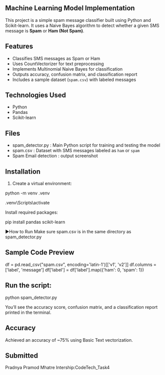 ## Machine Learning Model Implementation

This project is a simple spam message classifier built using Python and Scikit-learn. It uses a Naive Bayes algorithm to detect 
whether a given SMS message is **Spam** or **Ham (Not Spam)**.

## Features

- Classifies SMS messages as Spam or Ham
- Uses CountVectorizer for text preprocessing
- Implements Multinomial Naive Bayes for classification
- Outputs accuracy, confusion matrix, and classification report
- Includes a sample dataset (`spam.csv`) with labeled messages

## Technologies Used

- Python
- Pandas
- Scikit-learn

## Files

- spam_detector.py : Main Python script for training and testing the model
- spam.csv : Dataset with SMS messages labeled as `ham` or `spam`
- Spam Email detection : output screenshot
  
##  Installation

1. Create a virtual environment:

python -m venv .venv

.venv\Scripts\activate  

Install required packages:

pip install pandas scikit-learn

▶How to Run
Make sure spam.csv is in the same directory as spam_detector.py

## Sample Code Preview

df = pd.read_csv("spam.csv", encoding='latin-1')[['v1', 'v2']]
df.columns = ['label', 'message']
df['label'] = df['label'].map({'ham': 0, 'spam': 1})

## Run the script:

python spam_detector.py

You’ll see the accuracy score, confusion matrix, and a classification report printed in the terminal.

## Accuracy

Achieved an accuracy of ~75% using Basic Text vectorization.

## Submitted

Pradnya Pramod Mhatre
Intership:CodeTech_Task4

